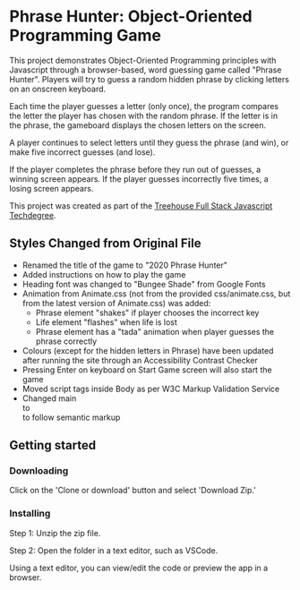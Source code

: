 # Phrase Hunter: Object-Oriented Programming Game

This project demonstrates Object-Oriented Programming principles with Javascript through a browser-based, word guessing game called "Phrase Hunter". Players will try to guess a random hidden phrase by clicking letters on an onscreen keyboard. 

Each time the player guesses a letter (only once), the program compares the letter the player has chosen with the random phrase. If the letter is in the phrase, the gameboard displays the chosen letters on the screen.

A player continues to select letters until they guess the phrase (and win), or make five incorrect guesses (and lose).

If the player completes the phrase before they run out of guesses, a winning screen appears. If the player guesses incorrectly five times, a losing screen appears.

This project was created as part of the [Treehouse Full Stack Javascript Techdegree](https://teamtreehouse.com/techdegree/full-stack-javascript).

## Styles Changed from Original File
- Renamed the title of the game to "2020 Phrase Hunter"
- Added instructions on how to play the game
- Heading font was changed to "Bungee Shade" from Google Fonts
- Animation from Animate.css (not from the provided css/animate.css, but from the latest version of Animate.css) was added:
  - Phrase element "shakes" if player chooses the incorrect key
  - Life element "flashes" when life is lost
  - Phrase element has a "tada" animation when player guesses the phrase correctly
- Colours (except for the hidden letters in Phrase) have been updated after running the site through an Accessibility Contrast Checker
- Pressing Enter on keyboard on Start Game screen will also start the game
- Moved script tags inside Body as per W3C Markup Validation Service
- Changed main <div> to <main> to follow semantic markup

## Getting started
### Downloading
Click on the 'Clone or download' button and select 'Download Zip.'

### Installing
Step 1: Unzip the zip file.

Step 2: Open the folder in a text editor, such as VSCode.

Using a text editor, you can view/edit the code or preview the app in a browser.